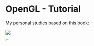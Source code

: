 # OpenGL - Tutorial

My personal studies based on this book:

![](https://m.media-amazon.com/images/I/41MR9nly64L.jpg)

<img src="https://images-na.ssl-images-amazon.com/images/I/81PgWHetV7L.jpg" alt="100" style="zoom:24%;" />